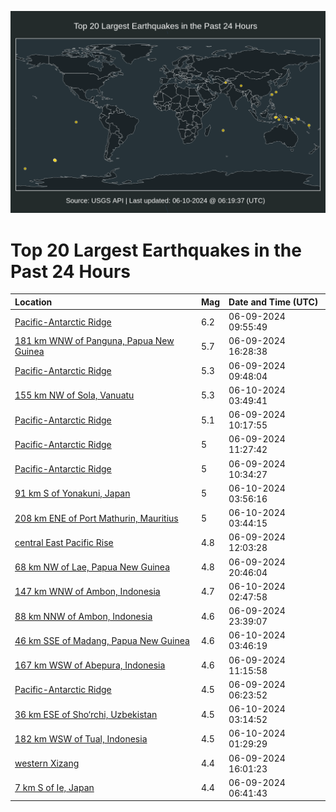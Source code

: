 ![Map](./map.png)

# Top 20 Largest Earthquakes in the Past 24 Hours

| Location | Mag | Date and Time (UTC) |
|:---|:---|:---|
| [Pacific-Antarctic Ridge](https://earthquake.usgs.gov/earthquakes/eventpage/us7000mrbr) | 6.2 | 06-09-2024 09:55:49 |
| [181 km WNW of Panguna, Papua New Guinea](https://earthquake.usgs.gov/earthquakes/eventpage/us7000mrdc) | 5.7 | 06-09-2024 16:28:38 |
| [Pacific-Antarctic Ridge](https://earthquake.usgs.gov/earthquakes/eventpage/us7000mrbq) | 5.3 | 06-09-2024 09:48:04 |
| [155 km NW of Sola, Vanuatu](https://earthquake.usgs.gov/earthquakes/eventpage/us7000mrez) | 5.3 | 06-10-2024 03:49:41 |
| [Pacific-Antarctic Ridge](https://earthquake.usgs.gov/earthquakes/eventpage/us7000mrbx) | 5.1 | 06-09-2024 10:17:55 |
| [Pacific-Antarctic Ridge](https://earthquake.usgs.gov/earthquakes/eventpage/us7000mrcd) | 5 | 06-09-2024 11:27:42 |
| [Pacific-Antarctic Ridge](https://earthquake.usgs.gov/earthquakes/eventpage/us7000mrc1) | 5 | 06-09-2024 10:34:27 |
| [91 km S of Yonakuni, Japan](https://earthquake.usgs.gov/earthquakes/eventpage/us7000mrf2) | 5 | 06-10-2024 03:56:16 |
| [208 km ENE of Port Mathurin, Mauritius](https://earthquake.usgs.gov/earthquakes/eventpage/us7000mrf1) | 5 | 06-10-2024 03:44:15 |
| [central East Pacific Rise](https://earthquake.usgs.gov/earthquakes/eventpage/us7000mrch) | 4.8 | 06-09-2024 12:03:28 |
| [68 km NW of Lae, Papua New Guinea](https://earthquake.usgs.gov/earthquakes/eventpage/us7000mre0) | 4.8 | 06-09-2024 20:46:04 |
| [147 km WNW of Ambon, Indonesia](https://earthquake.usgs.gov/earthquakes/eventpage/us7000mres) | 4.7 | 06-10-2024 02:47:58 |
| [88 km NNW of Ambon, Indonesia](https://earthquake.usgs.gov/earthquakes/eventpage/us7000mreb) | 4.6 | 06-09-2024 23:39:07 |
| [46 km SSE of Madang, Papua New Guinea](https://earthquake.usgs.gov/earthquakes/eventpage/us7000mrex) | 4.6 | 06-10-2024 03:46:19 |
| [167 km WSW of Abepura, Indonesia](https://earthquake.usgs.gov/earthquakes/eventpage/us7000mrc6) | 4.6 | 06-09-2024 11:15:58 |
| [Pacific-Antarctic Ridge](https://earthquake.usgs.gov/earthquakes/eventpage/us7000mram) | 4.5 | 06-09-2024 06:23:52 |
| [36 km ESE of Sho‘rchi, Uzbekistan](https://earthquake.usgs.gov/earthquakes/eventpage/us7000mrev) | 4.5 | 06-10-2024 03:14:52 |
| [182 km WSW of Tual, Indonesia](https://earthquake.usgs.gov/earthquakes/eventpage/us7000mrek) | 4.5 | 06-10-2024 01:29:29 |
| [western Xizang](https://earthquake.usgs.gov/earthquakes/eventpage/us7000mrd5) | 4.4 | 06-09-2024 16:01:23 |
| [7 km S of Ie, Japan](https://earthquake.usgs.gov/earthquakes/eventpage/us7000mrar) | 4.4 | 06-09-2024 06:41:43 |
